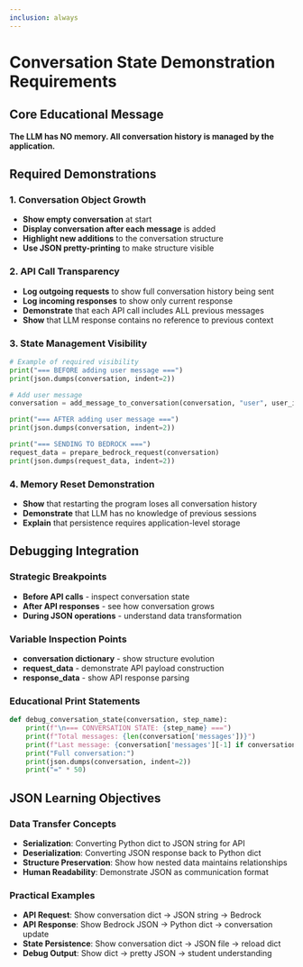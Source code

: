 ```yaml
---
inclusion: always
---
```


# Conversation State Demonstration Requirements

## Core Educational Message
**The LLM has NO memory. All conversation history is managed by the application.**

## Required Demonstrations

### 1. Conversation Object Growth
- **Show empty conversation** at start
- **Display conversation after each message** is added
- **Highlight new additions** to the conversation structure
- **Use JSON pretty-printing** to make structure visible

### 2. API Call Transparency
- **Log outgoing requests** to show full conversation history being sent
- **Log incoming responses** to show only current response
- **Demonstrate** that each API call includes ALL previous messages
- **Show** that LLM response contains no reference to previous context

### 3. State Management Visibility
```python
# Example of required visibility
print("=== BEFORE adding user message ===")
print(json.dumps(conversation, indent=2))

# Add user message
conversation = add_message_to_conversation(conversation, "user", user_input)

print("=== AFTER adding user message ===")
print(json.dumps(conversation, indent=2))

print("=== SENDING TO BEDROCK ===")
request_data = prepare_bedrock_request(conversation)
print(json.dumps(request_data, indent=2))
```

### 4. Memory Reset Demonstration
- **Show** that restarting the program loses all conversation history
- **Demonstrate** that LLM has no knowledge of previous sessions
- **Explain** that persistence requires application-level storage

## Debugging Integration

### Strategic Breakpoints
- **Before API calls** - inspect conversation state
- **After API responses** - see how conversation grows
- **During JSON operations** - understand data transformation

### Variable Inspection Points
- **conversation dictionary** - show structure evolution
- **request_data** - demonstrate API payload construction
- **response_data** - show API response parsing

### Educational Print Statements
```python
def debug_conversation_state(conversation, step_name):
    print(f"\n=== CONVERSATION STATE: {step_name} ===")
    print(f"Total messages: {len(conversation['messages'])}")
    print(f"Last message: {conversation['messages'][-1] if conversation['messages'] else 'None'}")
    print("Full conversation:")
    print(json.dumps(conversation, indent=2))
    print("=" * 50)
```

## JSON Learning Objectives

### Data Transfer Concepts
- **Serialization**: Converting Python dict to JSON string for API
- **Deserialization**: Converting JSON response back to Python dict
- **Structure Preservation**: Show how nested data maintains relationships
- **Human Readability**: Demonstrate JSON as communication format

### Practical Examples
- **API Request**: Show conversation dict → JSON string → Bedrock
- **API Response**: Show Bedrock JSON → Python dict → conversation update
- **State Persistence**: Show conversation dict → JSON file → reload dict
- **Debug Output**: Show dict → pretty JSON → student understanding